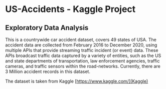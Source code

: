 # US-Accidents - Kaggle Project
## Exploratory Data Analysis

This is a countrywide car accident dataset, covers 49 states of USA. The accident data are collected from February 2016 to December 2020, using multiple APIs that provide streaming traffic incident (or event) data. These APIs broadcast traffic data captured by a variety of entities, such as the US and state departments of transportation, law enforcement agencies, traffic cameras, and traffic sensors within the road-networks. Currently, there are 3 Million accident records in this dataset.

The dataset is taken from Kaggle [https://www.kaggle.com/](Kaggle)

